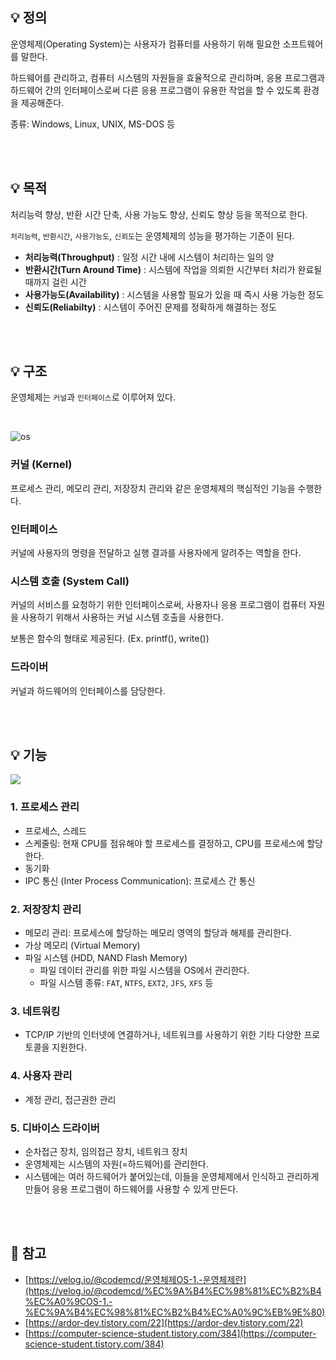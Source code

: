 ## 💡 정의

운영체제(Operating System)는 사용자가 컴퓨터를 사용하기 위해 필요한 소프트웨어를 말한다.

하드웨어를 관리하고, 컴퓨터 시스템의 자원들을 효율적으로 관리하며, 응용 프로그램과 하드웨어 간의 인터페이스로써 다른 응용 프로그램이 유용한 작업을 할 수 있도록 환경을 제공해준다.

종류: Windows, Linux, UNIX, MS-DOS 등

<br/><br/>

## 💡 목적

처리능력 향상, 반환 시간 단축, 사용 가능도 향상, 신뢰도 향상 등을 목적으로 한다.

`처리능력`, `반환시간`, `사용가능도`, `신뢰도`는 운영체제의 성능을 평가하는 기준이 된다.

- **처리능력(Throughput)** : 일정 시간 내에 시스템이 처리하는 일의 양
- **반환시간(Turn Around Time)** : 시스템에 작업을 의뢰한 시간부터 처리가 완료될 때까지 걸린 시간
- **사용가능도(Availability)** : 시스템을 사용할 필요가 있을 때 즉시 사용 가능한 정도
- **신뢰도(Reliabilty)** : 시스템이 주어진 문제를 정확하게 해결하는 정도
    
<br/><br/>

## 💡 구조

운영체제는 `커널`과 `인터페이스`로 이루어져 있다.

<br/>

![os](https://user-images.githubusercontent.com/75151848/183281801-d0eccbff-4b7d-4ab5-b11f-ffff7ee16b8f.png)


### 커널 (Kernel)

프로세스 관리, 메모리 관리, 저장장치 관리와 같은 운영체제의 핵심적인 기능을 수행한다.

### 인터페이스

커널에 사용자의 명령을 전달하고 실행 결과를 사용자에게 알려주는 역할을 한다.

### 시스템 호출 (System Call)

커널의 서비스를 요청하기 위한 인터페이스로써, 사용자나 응용 프로그램이 컴퓨터 자원을 사용하기 위해서 사용하는 커널 시스템 호출을 사용한다. 

보통은 함수의 형태로 제공된다. (Ex. printf(), write())

### 드라이버

커널과 하드웨어의 인터페이스를 담당한다.

<br/><br/>

## 💡 기능

![](https://user-images.githubusercontent.com/75151848/183281614-9f4eb84b-dc05-4cf3-80d7-dfe62789785f.png)

### **1. 프로세스 관리**

- 프로세스, 스레드
- 스케줄링: 현재 CPU를 점유해야 할 프로세스를 결정하고, CPU를 프로세스에 할당한다.
- 동기화
- IPC 통신 (Inter Process Communication): 프로세스 간 통신

### **2. 저장장치 관리**

- 메모리 관리: 프로세스에 할당하는 메모리 영역의 할당과 해제를 관리한다.
- 가상 메모리 (Virtual Memory)
- 파일 시스템 (HDD, NAND Flash Memory)
    - 파일 데이터 관리를 위한 파일 시스템을 OS에서 관리한다.
    - 파일 시스템 종류: `FAT`, `NTFS`, `EXT2`, `JFS`, `XFS` 등

### **3. 네트워킹**

- TCP/IP 기반의 인터넷에 연결하거나, 네트워크를 사용하기 위한 기타 다양한 프로토콜을 지원한다.

### **4. 사용자 관리**

- 계정 관리, 접근권한 관리

### **5. 디바이스 드라이버**

- 순차접근 장치, 임의접근 장치, 네트워크 장치
- 운영체제는 시스템의 자원(=하드웨어)를 관리한다.
- 시스템에는 여러 하드웨어가 붙어있는데, 이들을 운영체제에서 인식하고 관리하게 만들어 응용 프로그램이 하드웨어를 사용할 수 있게 만든다.

<br/><br/>

## 📌 참고

- [https://velog.io/@codemcd/운영체제OS-1.-운영체제란](https://velog.io/@codemcd/%EC%9A%B4%EC%98%81%EC%B2%B4%EC%A0%9COS-1.-%EC%9A%B4%EC%98%81%EC%B2%B4%EC%A0%9C%EB%9E%80)
- [https://ardor-dev.tistory.com/22](https://ardor-dev.tistory.com/22)
- [https://computer-science-student.tistory.com/384](https://computer-science-student.tistory.com/384)
